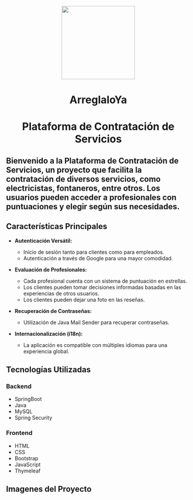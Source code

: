 <div align="center">
<img height="200px" width="200px" src="https://user-images.githubusercontent.com/83142033/224867441-0eb839f8-eb0f-4ef5-aef3-a1e011fe07e1.png"></img>
</div>

<h1 align="center">ArreglaloYa</h1>

<h1 align="center">Plataforma de Contratación de Servicios</h1>


## Bienvenido a la Plataforma de Contratación de Servicios, un proyecto que facilita la contratación de diversos servicios, como electricistas, fontaneros, entre otros. Los usuarios pueden acceder a profesionales con puntuaciones y elegir según sus necesidades.

## Características Principales

- **Autenticación Versátil:**
  - Inicio de sesión tanto para clientes como para empleados.
  - Autenticación a través de Google para una mayor comodidad.

- **Evaluación de Profesionales:**
  - Cada profesional cuenta con un sistema de puntuación en estrellas.
  - Los clientes pueden tomar decisiones informadas basadas en las experiencias de otros usuarios.
  - Los clientes pueden dejar una foto en las reseñas.

- **Recuperación de Contraseñas:**
  - Utilización de Java Mail Sender para recuperar contraseñas.

- **Internacionalización (i18n):**
  - La aplicación es compatible con múltiples idiomas para una experiencia global.

## Tecnologías Utilizadas

### Backend
- SpringBoot
- Java
- MySQL
- Spring Security

### Frontend
- HTML
- CSS
- Bootstrap
- JavaScript
- Thymeleaf

## Imagenes del Proyecto


